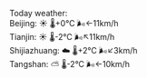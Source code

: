Today weather:  
Beijing: ☀️ 🌡️+0°C 🌬️←11km/h  
Tianjin: ☀️ 🌡️-2°C 🌬️↖11km/h  
Shijiazhuang: ☁️ 🌡️+2°C 🌬️↙3km/h  
Tangshan: ⛅️  🌡️-2°C 🌬️←10km/h  
